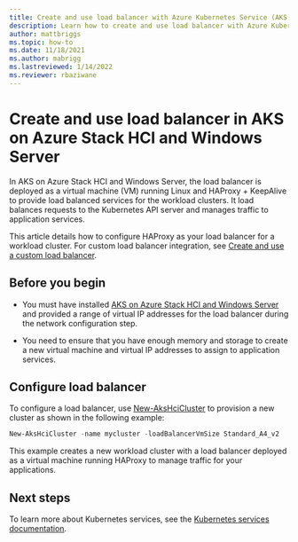 ```yaml
---
title: Create and use load balancer with Azure Kubernetes Service (AKS) on Azure Stack HCI
description: Learn how to create and use load balancer with Azure Kubernetes Service (AKS) on Azure Stack HCI.
author: mattbriggs
ms.topic: how-to
ms.date: 11/18/2021
ms.author: mabrigg 
ms.lastreviewed: 1/14/2022
ms.reviewer: rbaziwane
---
```


# Create and use load balancer in AKS on Azure Stack HCI and Windows Server

In AKS on Azure Stack HCI and Windows Server, the load balancer is deployed as a virtual machine (VM) running Linux and HAProxy + KeepAlive to provide load balanced services for the workload clusters. It load balances requests to the Kubernetes API server and manages traffic to application services.

This article details how to configure HAProxy as your load balancer for a workload cluster. For custom load balancer integration, see [Create and use a custom load balancer](configure-custom-load-balancer.md).

## Before you begin

- You must have installed [AKS on Azure Stack HCI and Windows Server](kubernetes-walkthrough-powershell.md) and provided a range of virtual IP addresses for the load balancer during the network configuration step.
  
- You need to ensure that you have enough memory and storage to create a new virtual machine and virtual IP addresses to assign to application services.

## Configure load balancer

To configure a load balancer, use [New-AksHciCluster](./reference/ps/new-akshcicluster.md) to provision a new cluster as shown in the following example:

```powershell
New-AksHciCluster -name mycluster -loadBalancerVmSize Standard_A4_v2
```

This example creates a new workload cluster with a load balancer deployed as a virtual machine running HAProxy to manage traffic for your applications.

## Next steps 

To learn more about Kubernetes services, see the [Kubernetes services documentation](https://kubernetes.io/docs/concepts/services-networking/service/). 